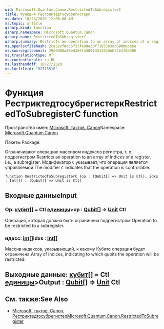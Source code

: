 ```yaml
---
uid: Microsoft.Quantum.Canon.RestrictedToSubregisterC
title: Функция Рестриктедтосубрегистерк
ms.date: 10/26/2020 12:00:00 AM
ms.topic: article
qsharp.kind: function
qsharp.namespace: Microsoft.Quantum.Canon
qsharp.name: RestrictedToSubregisterC
qsharp.summary: Restricts an operation to an array of indices of a register, i.e., a subregister. The modifier `C` indicates that the operation is controllable.
ms.openlocfilehash: 2ca32cf8c85f33f498a30f71833b3dd69db6da6e
ms.sourcegitcommit: 29e0d88a30e4166fa580132124b0eb57e1f0e986
ms.translationtype: MT
ms.contentlocale: ru-RU
ms.lasthandoff: 10/27/2020
ms.locfileid: "92715510"
---
```

# <a name="restrictedtosubregisterc-function"></a><span data-ttu-id="9ee9d-102">Функция Рестриктедтосубрегистерк</span><span class="sxs-lookup"><span data-stu-id="9ee9d-102">RestrictedToSubregisterC function</span></span>

<span data-ttu-id="9ee9d-103">Пространство имен: [Microsoft. тактов. Canon](xref:Microsoft.Quantum.Canon)</span><span class="sxs-lookup"><span data-stu-id="9ee9d-103">Namespace: [Microsoft.Quantum.Canon](xref:Microsoft.Quantum.Canon)</span></span>

<span data-ttu-id="9ee9d-104">Пакеты [](https://nuget.org/packages/)</span><span class="sxs-lookup"><span data-stu-id="9ee9d-104">Package: [](https://nuget.org/packages/)</span></span>


<span data-ttu-id="9ee9d-105">Ограничивают операцию массивом индексов регистра, т. е. подрегистром.</span><span class="sxs-lookup"><span data-stu-id="9ee9d-105">Restricts an operation to an array of indices of a register, i.e., a subregister.</span></span>
<span data-ttu-id="9ee9d-106">Модификатор `C` указывает, что операция является управляемой.</span><span class="sxs-lookup"><span data-stu-id="9ee9d-106">The modifier `C` indicates that the operation is controllable.</span></span>

```qsharp
function RestrictedToSubregisterC (op : (Qubit[] => Unit is Ctl), idxs : Int[]) : (Qubit[] => Unit is Ctl)
```


## <a name="input"></a><span data-ttu-id="9ee9d-107">Входные данные</span><span class="sxs-lookup"><span data-stu-id="9ee9d-107">Input</span></span>

### <a name="op--qubit--unit-ctl"></a><span data-ttu-id="9ee9d-108">Op: [кубит](xref:microsoft.quantum.lang-ref.qubit)[] = Ctl [единицы](xref:microsoft.quantum.lang-ref.unit)></span><span class="sxs-lookup"><span data-stu-id="9ee9d-108">op : [Qubit](xref:microsoft.quantum.lang-ref.qubit)[] => [Unit](xref:microsoft.quantum.lang-ref.unit) Ctl</span></span>

<span data-ttu-id="9ee9d-109">Операция, которая должна быть ограничена подрегистром.</span><span class="sxs-lookup"><span data-stu-id="9ee9d-109">Operation to be restricted to a subregister.</span></span>


### <a name="idxs--int"></a><span data-ttu-id="9ee9d-110">идксс: [int](xref:microsoft.quantum.lang-ref.int)[]</span><span class="sxs-lookup"><span data-stu-id="9ee9d-110">idxs : [Int](xref:microsoft.quantum.lang-ref.int)[]</span></span>

<span data-ttu-id="9ee9d-111">Массив индексов, указывающий, к какому Кубитс операция будет ограничена.</span><span class="sxs-lookup"><span data-stu-id="9ee9d-111">Array of indices, indicating to which qubits the operation will be restricted.</span></span>



## <a name="output--qubit--unit-ctl"></a><span data-ttu-id="9ee9d-112">Выходные данные: [кубит](xref:microsoft.quantum.lang-ref.qubit)[] = Ctl [единицы](xref:microsoft.quantum.lang-ref.unit)></span><span class="sxs-lookup"><span data-stu-id="9ee9d-112">Output : [Qubit](xref:microsoft.quantum.lang-ref.qubit)[] => [Unit](xref:microsoft.quantum.lang-ref.unit) Ctl</span></span>



## <a name="see-also"></a><span data-ttu-id="9ee9d-113">См. также:</span><span class="sxs-lookup"><span data-stu-id="9ee9d-113">See Also</span></span>

- [<span data-ttu-id="9ee9d-114">Microsoft. тактов. Canon. Рестриктедтосубрегистер</span><span class="sxs-lookup"><span data-stu-id="9ee9d-114">Microsoft.Quantum.Canon.RestrictedToSubregister</span></span>](xref:Microsoft.Quantum.Canon.RestrictedToSubregister)